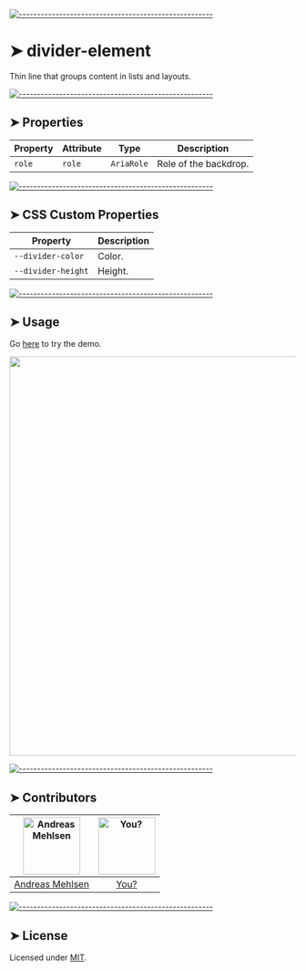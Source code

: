 
[![-----------------------------------------------------](https://raw.githubusercontent.com/andreasbm/readme/master/assets/lines/colored.png)](#divider-element)

# ➤ divider-element

Thin line that groups content in lists and layouts.

[![-----------------------------------------------------](https://raw.githubusercontent.com/andreasbm/readme/master/assets/lines/colored.png)](#properties)

## ➤ Properties

| Property | Attribute | Type       | Description           |
|----------|-----------|------------|-----------------------|
| `role`   | `role`    | `AriaRole` | Role of the backdrop. |


[![-----------------------------------------------------](https://raw.githubusercontent.com/andreasbm/readme/master/assets/lines/colored.png)](#css-custom-properties)

## ➤ CSS Custom Properties

| Property           | Description |
|--------------------|-------------|
| `--divider-color`  | Color.      |
| `--divider-height` | Height.     |



[![-----------------------------------------------------](https://raw.githubusercontent.com/andreasbm/readme/master/assets/lines/colored.png)](#usage)

## ➤ Usage

Go [here](https://weightless.dev/elements/divider) to try the demo.

<a href="https://weightless.dev/elements/divider" align="center">
  <img src="https://raw.githubusercontent.com/andreasbm/elements/master/screenshots/divider-element.png?token=AF-iBT7z17lNwSwyRFaeIaGSpsqbwB_1ks5chEl4wA%3D%3D" width="700" />
</a>


[![-----------------------------------------------------](https://raw.githubusercontent.com/andreasbm/readme/master/assets/lines/colored.png)](#contributors)

## ➤ Contributors
	
|[<img alt="Andreas Mehlsen" src="https://avatars1.githubusercontent.com/u/6267397?s=460&v=4" width="100">](https://twitter.com/andreasmehlsen) | [<img alt="You?" src="https://joeschmoe.io/api/v1/random" width="100">](https://github.com/andreasbm/weightless/blob/master/CONTRIBUTING.md)|
|:---: | :---:|
|[Andreas Mehlsen](https://twitter.com/andreasmehlsen) | [You?](https://github.com/andreasbm/weightless/blob/master/CONTRIBUTING.md)|

[![-----------------------------------------------------](https://raw.githubusercontent.com/andreasbm/readme/master/assets/lines/colored.png)](#license)

## ➤ License
	
Licensed under [MIT](https://opensource.org/licenses/MIT).
